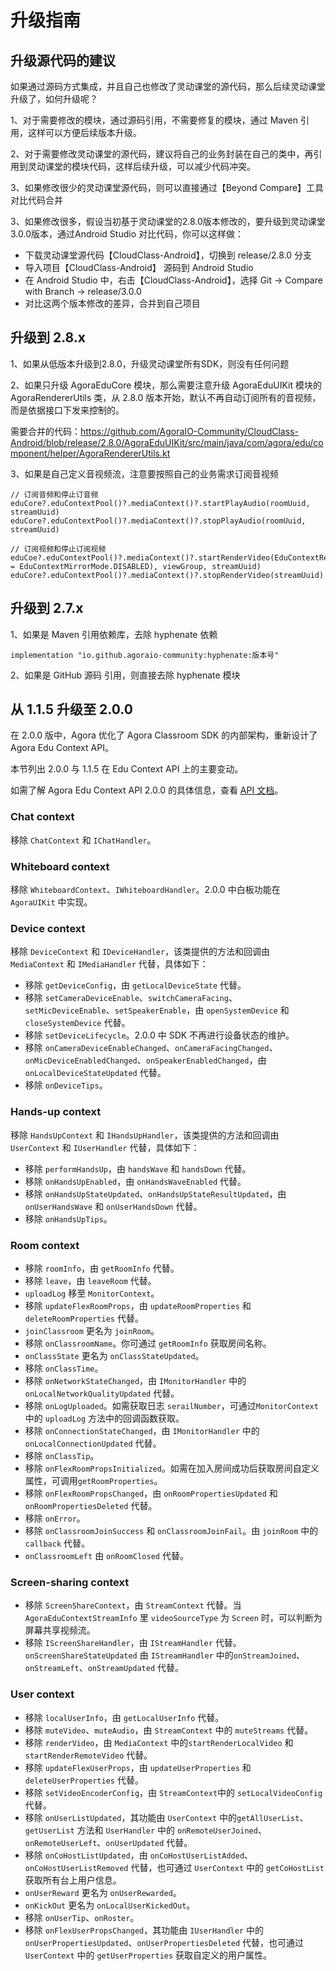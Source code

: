 # 升级指南

## 升级源代码的建议
如果通过源码方式集成，并且自己也修改了灵动课堂的源代码，那么后续灵动课堂升级了，如何升级呢？

1、对于需要修改的模块，通过源码引用，不需要修复的模块，通过 Maven 引用，这样可以方便后续版本升级。

2、对于需要修改灵动课堂的源代码，建议将自己的业务封装在自己的类中，再引用到灵动课堂的模块代码，这样后续升级，可以减少代码冲突。

3、如果修改很少的灵动课堂源代码，则可以直接通过【Beyond Compare】工具对比代码合并

3、如果修改很多，假设当初基于灵动课堂的2.8.0版本修改的，要升级到灵动课堂3.0.0版本，通过Android Studio 对比代码，你可以这样做：
- 下载灵动课堂源代码【CloudClass-Android】，切换到 release/2.8.0 分支
- 导入项目【CloudClass-Android】 源码到 Android Studio
-  在 Android Studio 中，右击【CloudClass-Android】，选择 Git -> Compare with Branch -> release/3.0.0
- 对比这两个版本修改的差异，合并到自己项目


## 升级到  2.8.x

1、如果从低版本升级到2.8.0，升级灵动课堂所有SDK，则没有任何问题

2、如果只升级 AgoraEduCore 模块，那么需要注意升级 AgoraEduUIKit 模块的 AgoraRendererUtils 类，从 2.8.0 版本开始，默认不再自动订阅所有的音视频，而是依据接口下发来控制的。

需要合并的代码：https://github.com/AgoraIO-Community/CloudClass-Android/blob/release/2.8.0/AgoraEduUIKit/src/main/java/com/agora/edu/component/helper/AgoraRendererUtils.kt

3、如果是自己定义音视频流，注意要按照自己的业务需求订阅音视频
```
// 订阅音频和停止订音频
eduCore?.eduContextPool()?.mediaContext()?.startPlayAudio(roomUuid, streamUuid)
eduCore?.eduContextPool()?.mediaContext()?.stopPlayAudio(roomUuid, streamUuid)

// 订阅视频和停止订阅视频
eduCoe?.eduContextPool()?.mediaContext()?.startRenderVideo(EduContextRenderConfig(mirrorMode = EduContextMirrorMode.DISABLED), viewGroup, streamUuid)
eduCore?.eduContextPool()?.mediaContext()?.stopRenderVideo(streamUuid)
```

## 升级到  2.7.x

1、如果是 Maven 引用依赖库，去除 hyphenate 依赖
```
implementation "io.github.agoraio-community:hyphenate:版本号"
```

2、如果是 GitHub 源码 引用，则直接去除 hyphenate 模块 


## 从 1.1.5 升级至 2.0.0

在 2.0.0 版中，Agora 优化了 Agora Classroom SDK 的内部架构，重新设计了 Agora Edu Context API。

本节列出 2.0.0 与 1.1.5 在 Edu Context API 上的主要变动。

<div class="alert info">如需了解 Agora Edu Context API 2.0.0 的具体信息，查看 <a href="/cn/agora-class/API%20Reference/edu_context_kotlin/v2.0.0/API/edu_context_api_overview.html" target="_blank">API 文档</a>。</div>

### Chat context

移除 `ChatContext` 和 `IChatHandler`。

### Whiteboard context

移除 `WhiteboardContext`、`IWhiteboardHandler`。2.0.0 中白板功能在 `AgoraUIKit` 中实现。

### Device context

移除 `DeviceContext` 和 `IDeviceHandler`，该类提供的方法和回调由 `MediaContext` 和 `IMediaHandler` 代替，具体如下：

- 移除 `getDeviceConfig`，由 `getLocalDeviceState` 代替。
- 移除 `setCameraDeviceEnable`、`switchCameraFacing`、`setMicDeviceEnable`、`setSpeakerEnable`，由 `openSystemDevice` 和 `closeSystemDevice` 代替。
- 移除 `setDeviceLifecycle`。2.0.0 中 SDK 不再进行设备状态的维护。
- 移除 `onCameraDeviceEnableChanged`、`onCameraFacingChanged`、`onMicDeviceEnabledChanged`、`onSpeakerEnabledChanged`，由 `onLocalDeviceStateUpdated` 代替。
- 移除 `onDeviceTips`。

### Hands-up context

移除 `HandsUpContext` 和 `IHandsUpHandler`，该类提供的方法和回调由 `UserContext` 和 `IUserHandler` 代替，具体如下：

- 移除 `performHandsUp`，由 `handsWave` 和 `handsDown` 代替。
- 移除 `onHandsUpEnabled`，由 `onHandsWaveEnabled` 代替。
- 移除 `onHandsUpStateUpdated`、`onHandsUpStateResultUpdated`，由 `onUserHandsWave` 和 `onUserHandsDown` 代替。
- 移除 `onHandsUpTips`。

### Room context

- 移除 `roomInfo`，由 `getRoomInfo` 代替。
- 移除 `leave`，由 `leaveRoom` 代替。
- `uploadLog` 移至 `MonitorContext`。
- 移除 `updateFlexRoomProps`，由 `updateRoomProperties` 和 `deleteRoomProperties` 代替。
- `joinClassroom` 更名为 `joinRoom`。
- 移除 `onClassroomName`。你可通过 `getRoomInfo` 获取房间名称。
- `onClassState` 更名为 `onClassStateUpdated`。
- 移除 `onClassTime`。
- 移除 `onNetworkStateChanged`，由 `IMonitorHandler` 中的`onLocalNetworkQualityUpdated` 代替。
- 移除 `onLogUploaded`。如需获取日志 `serailNumber`，可通过`MonitorContext` 中的 `uploadLog` 方法中的回调函数获取。
- 移除 `onConnectionStateChanged`，由 `IMonitorHandler` 中的`onLocalConnectionUpdated` 代替。
- 移除 `onClassTip`。
- 移除 `onFlexRoomPropsInitialized`。如需在加入房间成功后获取房间自定义属性，可调用`getRoomProperties`。
- 移除 `onFlexRoomPropsChanged`，由 `onRoomPropertiesUpdated` 和 `onRoomPropertiesDeleted` 代替。
- 移除 `onError`。
- 移除 `onClassroomJoinSuccess` 和 `onClassroomJoinFail`。由 `joinRoom` 中的 `callback` 代替。
- `onClassroomLeft` 由 `onRoomClosed` 代替。

### Screen-sharing context

- 移除 `ScreenShareContext`，由 `StreamContext` 代替。当 `AgoraEduContextStreamInfo` 里 `videoSourceType` 为 `Screen` 时，可以判断为屏幕共享视频流。
- 移除 `IScreenShareHandler`，由 `IStreamHandler` 代替。`onScreenShareStateUpdated` 由 `IStreamHandler` 中的`onStreamJoined`、`onStreamLeft`、`onStreamUpdated` 代替。

### User context

- 移除 `localUserInfo`，由 `getLocalUserInfo` 代替。
- 移除 `muteVideo`、`muteAudio`，由 `StreamContext` 中的 `muteStreams` 代替。
- 移除 `renderVideo`，由 `MediaContext` 中的`startRenderLocalVideo` 和 `startRenderRemoteVideo` 代替。
- 移除 `updateFlexUserProps`，由 `updateUserProperties` 和 `deleteUserProperties` 代替。
- 移除 `setVideoEncoderConfig`，由 `StreamContext`中的 `setLocalVideoConfig` 代替。
- 移除 `onUserListUpdated`，其功能由 `UserContext` 中的`getAllUserList`、`getUserList` 方法和 `UserHandler` 中的 `onRemoteUserJoined`、`onRemoteUserLeft`、`onUserUpdated` 代替。
- 移除 `onCoHostListUpdated`，由 `onCoHostUserListAdded`、`onCoHostUserListRemoved` 代替，也可通过 `UserContext` 中的 `getCoHostList` 获取所有台上用户信息。
- `onUserReward` 更名为 `onUserRewarded`。
- `onKickOut` 更名为 `onLocalUserKickedOut`。
- 移除 `onUserTip`、`onRoster`。
- 移除 `onFlexUserPropsChanged`，其功能由 `IUserHandler` 中的 `onUserPropertiesUpdated`、`onUserPropertiesDeleted` 代替，也可通过 `UserContext` 中的 `getUserProperties` 获取自定义的用户属性。